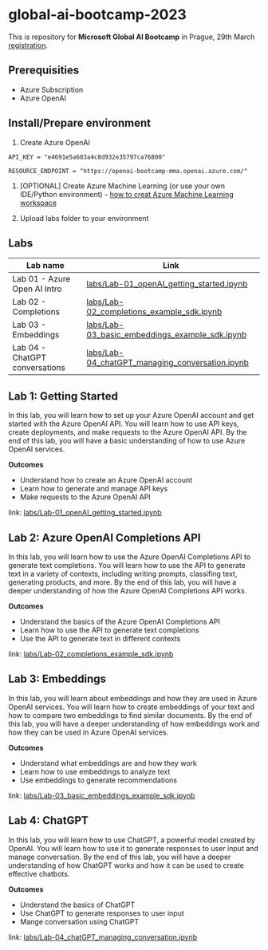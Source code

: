 # global-ai-bootcamp-2023

This is repository for **Microsoft Global AI Bootcamp** in Prague, 29th March [registration](https://msevents.microsoft.com/event?id=3093995336).


## Prerequisities
- Azure Subscription
- Azure OpenAI


## Install/Prepare environment
1. Create Azure OpenAI

`API_KEY = "e4691e5a683a4c8d932e35797ca76800"`

`RESOURCE_ENDPOINT = "https://openai-bootcamp-mma.openai.azure.com/"`


1. [OPTIONAL] Create Azure Machine Learning (or use your own IDE/Python environment) - [how to creat Azure Machine Learning workspace](./create-azureml.md)

1. Upload labs folder to your environment

## Labs

| Lab name | Link |
|----------|------|
| Lab 01 - Azure Open AI Intro | [labs/Lab-01_openAI_getting_started.ipynb](labs/Lab-01_openAI_getting_started.ipynb) |
| Lab 02 - Completions | [labs/Lab-02_completions_example_sdk.ipynb](labs/Lab-02_completions_example_sdk.ipynb) |
| Lab 03 - Embeddings| [labs/Lab-03_basic_embeddings_example_sdk.ipynb](labs/Lab-03_basic_embeddings_example_sdk.ipynb)|
| Lab 04 - ChatGPT conversations|[labs/Lab-04_chatGPT_managing_conversation.ipynb](labs/Lab-04_chatGPT_managing_conversation.ipynb)|

## Lab 1: Getting Started

In this lab, you will learn how to set up your Azure OpenAI account and get started with the Azure OpenAI API. You will learn how to use API keys, create deployments, and make requests to the Azure OpenAI API. By the end of this lab, you will have a basic understanding of how to use Azure OpenAI services.

**Outcomes**

- Understand how to create an Azure OpenAI account
- Learn how to generate and manage API keys
- Make requests to the Azure OpenAI API

link: [labs/Lab-01_openAI_getting_started.ipynb](labs/Lab-01_openAI_getting_started.ipynb) 


## Lab 2: Azure OpenAI Completions API

In this lab, you will learn how to use the Azure OpenAI Completions API to generate text completions. You will learn how to use the API to generate text in a variety of contexts, including writing prompts, classifing text, generating products, and more. By the end of this lab, you will have a deeper understanding of how the Azure OpenAI Completions API works.


**Outcomes**

- Understand the basics of the Azure OpenAI Completions API
- Learn how to use the API to generate text completions
- Use the API to generate text in different contexts

link: [labs/Lab-02_completions_example_sdk.ipynb](labs/Lab-02_completions_example_sdk.ipynb)

## Lab 3: Embeddings

In this lab, you will learn about embeddings and how they are used in Azure OpenAI services. You will learn how to create embeddings of your text and how to compare two embeddings to find similar documents. By the end of this lab, you will have a deeper understanding of how embeddings work and how they can be used in Azure OpenAI services.


**Outcomes**

- Understand what embeddings are and how they work
- Learn how to use embeddings to analyze text
- Use embeddings to generate recommendations

link: [labs/Lab-03_basic_embeddings_example_sdk.ipynb](labs/Lab-03_basic_embeddings_example_sdk.ipynb)

## Lab 4: ChatGPT

In this lab, you will learn how to use ChatGPT, a powerful model created by OpenAI. You will learn how to use it to generate responses to user input and manage conversation. By the end of this lab, you will have a deeper understanding of how ChatGPT works and how it can be used to create effective chatbots.


**Outcomes**

- Understand the basics of ChatGPT
- Use ChatGPT to generate responses to user input
- Mange conversation using ChatGPT

link: [labs/Lab-04_chatGPT_managing_conversation.ipynb](labs/Lab-04_chatGPT_managing_conversation.ipynb)